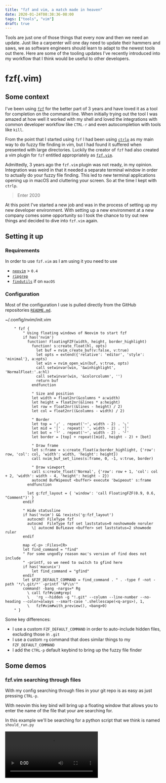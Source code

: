 ```yaml
---
title: "fzf and vim, a match made in heaven"
date: 2020-01-24T08:38:36-08:00
tags: ["tools", "vim"]
draft: true
---
```


Tools are just one of those things that every now and then we need an update.
Just like a carpenter will one day need to update their hammers and saws, we as
software engineers should learn to adapt to the newest tools out there. Here
are some of the tooling updates I've recently introduced into my workflow that
I think would be useful to other developers.

# fzf(.vim)

## Some context

I've been using [`fzf`](https://github.com/junegunn/fzf) for the better part of
3 years and have loved it as a tool for completion on the command line. When
initially trying out the tool I was amazed at how well it worked with my shell
and loved the integrations with common developer workflow like `CTRL-r` and even
autocompletion with tools like `kill`.

From the point that I started using `fzf` I had been using
[`ctrlp`](https://github.com/kien/ctrlp.vim/) as my main way to do fuzzy file
finding in vim, but I had found it suffered when presented with large
directories. Luckily the creator of `fzf` had also created a vim plugin for
`fzf` entitled appropriately as
[`fzf.vim`](https://github.com/junegunn/fzf.vim).

Admittedly, 3 years ago the `fzf.vim` plugin was not ready, in my opinion.
Integration was weird in that it needed a separate terminal window in order
to actually do your fuzzy file finding. This led to new terminal applications
opening up in macOS and cluttering your screen. So at the time I kept with
`ctrlp`.

> Enter 2020

At this point I've started a new job and was in the process of setting up
my new developer environment. With setting up a new environment at a new
company comes some opportunity so I took the chance to try out new things and
decided to dive into `fzf.vim` again.

## Setting it up

### Requirements

In order to use `fzf.vim` as I am using it you need to use

* [`neovim`](https://github.com/neovim/neovim) > `0.4`
* [`ripgrep`](https://github.com/BurntSushi/ripgrep)
* [`findutils`](https://www.gnu.org/software/findutils/) if on `macOS`

### Configuration

Most of the configuration I use is pulled directly from the GitHub repositories
[`README.md`](https://github.com/junegunn/fzf.vim).

~/.config/nvim/init.vim
```vimscript
    " fzf {
        " Using floating windows of Neovim to start fzf
        if has('nvim')
          function! FloatingFZF(width, height, border_highlight)
            function! s:create_float(hl, opts)
              let buf = nvim_create_buf(v:false, v:true)
              let opts = extend({'relative': 'editor', 'style': 'minimal'}, a:opts)
              let win = nvim_open_win(buf, v:true, opts)
              call setwinvar(win, '&winhighlight', 'NormalFloat:'.a:hl)
              call setwinvar(win, '&colorcolumn', '')
              return buf
            endfunction

            " Size and position
            let width = float2nr(&columns * a:width)
            let height = float2nr(&lines * a:height)
            let row = float2nr((&lines - height) / 2)
            let col = float2nr((&columns - width) / 2)

            " Border
            let top = '╭' . repeat('─', width - 2) . '╮'
            let mid = '│' . repeat(' ', width - 2) . '│'
            let bot = '╰' . repeat('─', width - 2) . '╯'
            let border = [top] + repeat([mid], height - 2) + [bot]

            " Draw frame
            let s:frame = s:create_float(a:border_highlight, {'row': row, 'col': col, 'width': width, 'height': height})
            call nvim_buf_set_lines(s:frame, 0, -1, v:true, border)

            " Draw viewport
            call s:create_float('Normal', {'row': row + 1, 'col': col + 2, 'width': width - 4, 'height': height - 2})
            autocmd BufWipeout <buffer> execute 'bwipeout' s:frame
          endfunction

          let g:fzf_layout = { 'window': 'call FloatingFZF(0.9, 0.6, "Comment")' }
        endif

        " Hide statusline
        if has('nvim') && !exists('g:fzf_layout')
          autocmd! FileType fzf
          autocmd  FileType fzf set laststatus=0 noshowmode noruler
            \| autocmd BufLeave <buffer> set laststatus=2 showmode ruler
        endif

        map <C-p> :Files<CR>
        let find_command = "find"
        " For some ungodly reason mac's version of find does not include
        " -printf, so we need to switch to gfind here
        if has('macunix')
            let find_command = "gfind"
        endif
        let $FZF_DEFAULT_COMMAND = find_command . " . -type f -not -path '*/\.git/*' -printf '%P\\n'"
        command! -bang -nargs=* Rg
          \ call fzf#vim#grep(
          \   'rg --hidden -g "!.git" --column --line-number --no-heading --color=always --smart-case '.shellescape(<q-args>), 1,
          \   fzf#vim#with_preview(), <bang>0)
    " }
```

Some key differences:

* I use a custom `FZF_DEFAULT_COMMAND` in order to auto-include hidden files,
excluding those in `.git`
* I use a custom `rg` command that does similar things to my
`FZF_DEFAULT_COMMAND`
* I add the `CTRL-p` default keybind to bring up the fuzzy file finder

## Some demos

### fzf.vim searching through files

With my config searching through files in your git repo is as easy as
just pressing `CTRL-p`.

With neovim this key bind will bring up a floating window that allows
you to enter the name of the file that your are searching for.

In this example we'll be searching for a python script that we think is
named `should_run.py`

![showing file search](https://i.imgur.com/jh8AefN.mp4)
